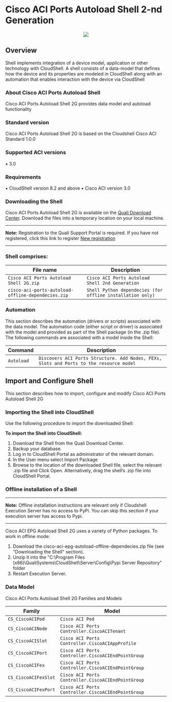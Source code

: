 # Cisco ACI Ports Autoload Shell 2-nd Generation
<p align="center">
<img src="https://github.com/QualiSystems/devguide_source/raw/master/logo.png"></img>
</p>

## Overview
Shell implements integration of a device model, application or other technology with CloudShell. A shell consists of a data-model that defines how the device and its properties are modeled in CloudShell along with an automation that enables interaction with the device via CloudShell

### About Cisco ACI Ports Autoload Shell
Cisco ACI Ports Autoload Shell 2G provides data model and autoload
functionality

### Standard version
Cisco ACI Ports Autoload Shell 2G is based on the Cloudshell Cisco ACI Standard 1.0.0

### Supported ACI versions
▪ 3.0

### Requirements
▪ CloudShell version 8.2 and above
▪ Cisco ACI version 3.0

### Downloading the Shell
Cisco ACI Ports Autoload Shell 2G is available on the [Quali Download Center](https://support.quali.com/entries/87063688-Solution-Pack-Download-Center).
Download the files into a temporary location on your local machine.
___
**Note:** Registration to the Quali Support Portal is required. If you have not registered,
click this link to register [New registration](http://portal.qualisystems.com/entries/43187197)
___

### Shell comprises:
|File name|Description|
|---|---|
|`Cisco ACI Ports Autoload Shell 2G.zip`|`Cisco ACI Ports Autoload Shell 2nd Generation`|
|`cisco-aci-ports-autoload-offline-dependecies.zip`|`Shell Python dependecies (for offline installation only)`|

### Automation
This section describes the automation (drivers or scripts) associated with the data model. The automation code (either script or driver) is associated with the model and provided as part of the Shell package (in the .zip file). The following commands are associated with a model inside the Shell:

|Command |Description|
|---|---|
|`Autoload`|`Discovers ACI Ports Structure. Add Nodes, FEXs, Slots and Ports to the resource model`|

## Import and Configure Shell
This section describes how to import, configure and modify Cisco ACI Ports Autoload Shell 2G

### Importing the Shell into CloudShell
Use the following procedure to import the downloaded Shell:

**To import the Shell into CloudShell:**
  1. Download the Shell from the Quali Download Center.
  2. Backup your database.
  3. Log in to CloudShell Portal as administrator of the relevant domain.
  4. In the User menu select Import Package
  5. Browse to the location of the downloaded Shell file, select the relevant .zip file and Click Open. Alternatively, drag   the shell’s .zip file into CloudShell Portal.

### Offline installation of a Shell
___
**Note:** Offline installation instructions are relevant only if Cloudshell Execution Server has no access to PyPi. You can skip this section if your execution server has access to Pypi.
___
Cisco ACI EPG Autoload Shell 2G uses a variety of Python packages. To work in offline mode:
  1. Download the cisco-aci-epg-autoload-offline-dependecies.zip file (see "Downloading the Shell" section).
  2. Unzip it into the "C:\Program Files (x86)\QualiSystems\CloudShell\Server\Config\Pypi Server Repository" folder
  3. Restart Execution Server.

### Data Model
Cisco ACI Ports Autoload Shell 2G Families and Models

|Family |Model|
|---|---|
|`CS_CiscoACIPod`|`Cisco ACI Pod`|
|`CS_CiscoACINode`|`Cisco ACI Ports Controller.CiscoACITenant`|
|`CS_CiscoACISlot`|`Cisco ACI Ports Controller.CiscoACIAppProfile`|
|`CS_CiscoACIPort`|`Cisco ACI Ports Controller.CiscoACIEndPointGroup`|
|`CS_CiscoACIFex`|`Cisco ACI Ports Controller.CiscoACIEndPointGroup`|
|`CS_CiscoACIFexSlot`|`Cisco ACI Ports Controller.CiscoACIEndPointGroup`|
|`CS_CiscoACIFexPort`|`Cisco ACI Ports Controller.CiscoACIEndPointGroup`|
